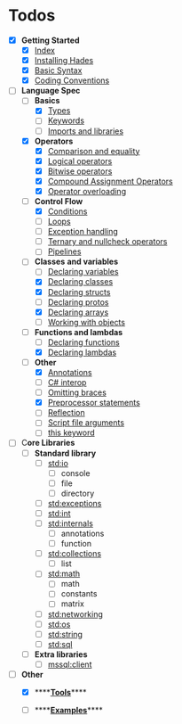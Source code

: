 # Todos

* [x] **Getting Started**
  * [x] [Index](../getting-started/)
  * [x] [Installing Hades](../getting-started/installing-hades.md)
  * [x] [Basic Syntax](../getting-started/basic-syntax.md)
  * [x] [Coding Conventions](../getting-started/coding-conventions.md)
* [ ] **Language Spec**
  * [ ] **Basics**
    * [x] [Types](../language-spec/basics/types.md)
    * [ ] [Keywords](../language-spec/basics/keywords.md)
    * [ ] [Imports and libraries](../language-spec/basics/imports-and-libraries.md)
  * [x] **Operators**
    * [x] [Comparison and equality](../language-spec/operators/comparison-and-equality.md)
    * [x] [Logical operators](../language-spec/operators/logical-operators.md)
    * [x] [Bitwise operators](../language-spec/operators/bitwise-operators.md)
    * [x] [Compound Assignment Operators](../language-spec/operators/compound-assignment-operators.md)
    * [x] [Operator overloading](../language-spec/operators/operator-overloading.md)
  * [ ] **Control Flow**
    * [x] [Conditions](../language-spec/control-flow/conditions.md)
    * [ ] [Loops](../language-spec/control-flow/loops.md)
    * [ ] [Exception handling](../language-spec/control-flow/exception-handling.md)
    * [ ] [Ternary and nullcheck operators](../language-spec/control-flow/ternary-and-nullcheck-operators.md)
    * [ ] [Pipelines](../language-spec/control-flow/pipelines.md)
  * [ ] **Classes** **and variables**
    * [ ] [Declaring variables](../language-spec/classes-and-variables/declaring-variables.md)
    * [x] [Declaring classes](../language-spec/classes-and-variables/declaring-classes.md)
    * [x] [Declaring structs](../language-spec/classes-and-variables/declaring-structs.md)
    * [ ] [Declaring protos](../language-spec/classes-and-variables/declaring-protos.md)
    * [x] [Declaring arrays](../language-spec/classes-and-variables/declaring-arrays.md)
    * [ ] [Working with objects](../language-spec/classes-and-variables/working-with-objects.md)
  * [ ] **Functions and lambdas**
    * [ ] [Declaring functions](../language-spec/functions-and-lambdas/declaring-functions.md)
    * [x] [Declaring lambdas]()
  * [ ] **Other**
    * [x] [Annotations](../language-spec/other/annotations.md)
    * [ ] [C\# interop](../language-spec/other/c-interop.md)
    * [ ] [Omitting braces](../language-spec/other/omitting-braces.md)
    * [x] [Preprocessor statements](../language-spec/other/preprocessor-statements.md)
    * [ ] [Reflection](../language-spec/other/reflection.md)
    * [ ] [Script file arguments](../language-spec/other/script-file-arguments.md)
    * [ ] [this keyword](../language-spec/other/this-keyword.md)
* [ ] C**ore Libraries**
  * [ ] **Standard library**
    * [ ] [std:io](../core-libraries/standard-library/console/)
      * [ ] console
      * [ ] file
      * [ ] directory
    * [ ] [std:exceptions](../core-libraries/standard-library/std-exceptions.md)
    * [ ] [std:int](../core-libraries/standard-library/std-int.md)
    * [ ] [std:internals](../core-libraries/standard-library/internals/)
      * [ ] annotations
      * [ ] function
    * [ ] [std:collections](../core-libraries/standard-library/list/)
      * [ ] list
    * [ ] [std:math](../core-libraries/standard-library/math/)
      * [ ] math
      * [ ] constants
      * [ ] matrix
    * [ ] [std:networking](../core-libraries/standard-library/std-networking.md)
    * [ ] [std:os](../core-libraries/standard-library/os.md)
    * [ ] [std:string](../core-libraries/standard-library/string.md)
    * [ ] [std:sql](../core-libraries/standard-library/std-sql.md)
  * [ ] **Extra libraries**
    * [ ] [mssql:client](../core-libraries/extra-libraries/mssql-client.md)
* [ ] **Other**
  * [x] \*\*\*\*[**Tools**](tools.md)\*\*\*\*
  * [ ] \*\*\*\*[**Examples**](examples.md)\*\*\*\*


